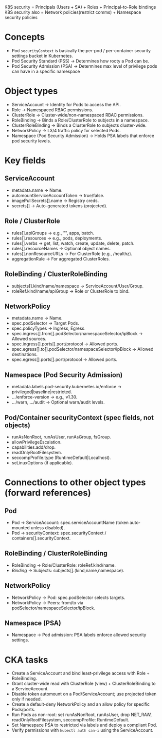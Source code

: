 K8S security = Principals (Users + SA) + Roles + Principal-to-Role bindings
K8S security also = Network policies(restrict comms) + Namespace security policies

# Concepts
- Pod `securityContext` is basically the per-pod / per-container security settings bucket in Kubernetes.
- Pod Security Standard (PSS) → Determines how rooty a Pod can be.
- Pod Security Admission (PSA) → Determines max level of privilege pods can have in a specific namespace

# Object types
- ServiceAccount → Identity for Pods to access the API.
- Role → Namespaced RBAC permissions.
- ClusterRole → Cluster-wide/non-namespaced RBAC permissions.
- RoleBinding → Binds a Role/ClusterRole to subjects in a namespace.
- ClusterRoleBinding → Binds a ClusterRole to subjects cluster-wide.
- NetworkPolicy → L3/4 traffic policy for selected Pods.
- Namespace (Pod Security Admission) → Holds PSA labels that enforce pod security levels.

# Key fields
## ServiceAccount
- metadata.name → Name.
- automountServiceAccountToken → true/false.
- imagePullSecrets[].name → Registry creds.
- secrets[] → Auto-generated tokens (projected).

## Role / ClusterRole
- rules[].apiGroups → e.g., "", apps, batch.
- rules[].resources → e.g., pods, deployments.
- rules[].verbs → get, list, watch, create, update, delete, patch.
- rules[].resourceNames → Optional object names.
- rules[].nonResourceURLs → For ClusterRole (e.g., /healthz).
- aggregationRule → For aggregated ClusterRoles.

## RoleBinding / ClusterRoleBinding
- subjects[].kind/name/namespace → ServiceAccount/User/Group.
- roleRef.kind/name/apiGroup → Role or ClusterRole to bind.

## NetworkPolicy
- metadata.name → Name.
- spec.podSelector → Target Pods.
- spec.policyTypes → Ingress, Egress.
- spec.ingress[].from[].podSelector/namespaceSelector/ipBlock → Allowed sources.
- spec.ingress[].ports[].port/protocol → Allowed ports.
- spec.egress[].to[].podSelector/namespaceSelector/ipBlock → Allowed destinations.
- spec.egress[].ports[].port/protocol → Allowed ports.

## Namespace (Pod Security Admission)
- metadata.labels.pod-security.kubernetes.io/enforce → privileged|baseline|restricted.
- …/enforce-version → e.g., v1.30.
- …/warn, …/audit → Optional warn/audit levels.

## Pod/Container securityContext (spec fields, not objects)
- runAsNonRoot, runAsUser, runAsGroup, fsGroup.
- allowPrivilegeEscalation.
- capabilities.add/drop.
- readOnlyRootFilesystem.
- seccompProfile.type (RuntimeDefault|Localhost).
- seLinuxOptions (if applicable).

# Connections to other object types (forward references)
## Pod
- Pod -> ServiceAccount: spec.serviceAccountName (token auto-mounted unless disabled).
- Pod -> securityContext: spec.securityContext / containers[].securityContext.

## RoleBinding / ClusterRoleBinding
- RoleBinding -> Role/ClusterRole: roleRef.kind/name.
- *Binding* -> Subjects: subjects[].(kind,name,namespace).

## NetworkPolicy
- NetworkPolicy -> Pod: spec.podSelector selects targets.
- NetworkPolicy -> Peers: from/to via podSelector/namespaceSelector/ipBlock.

## Namespace (PSA)
- Namespace -> Pod admission: PSA labels enforce allowed security settings.

# CKA tasks
- Create a ServiceAccount and bind least-privilege access with Role + RoleBinding.
- Grant cluster-wide read with ClusterRole (view) + ClusterRoleBinding to a ServiceAccount.
- Disable token automount on a Pod/ServiceAccount; use projected token only if needed.
- Create a default-deny NetworkPolicy and an allow policy for specific Pods/ports.
- Run Pods as non-root: set runAsNonRoot, runAsUser, drop NET_RAW, readOnlyRootFilesystem, seccompProfile: RuntimeDefault.
- Set Namespace PSA to restricted via labels and deploy a compliant Pod.
- Verify permissions with `kubectl auth can-i` using the ServiceAccount.
